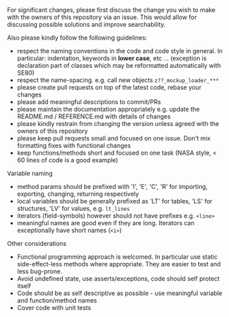 For significant changes, please first discuss the change you wish to make with the owners of this repository via an issue. This would allow for discussing possible solutions and improve searchability.

Also please kindly follow the following guidelines:

- respect the naming conventions in the code and code style in general. In particular: indentation, keywords in **lower case**, etc ... (exception is declaration part of classes which may be reformatted automatically with SE80)
- respect the name-spacing. e.g. call new objects `z??_mockup_loader_***`
- please create pull requests on top of the latest code, rebase your changes
- please add meaningful descriptions to commit/PRs
- please maintain the documentation appropriately e.g. update the README.md / REFERENCE.md with details of changes
- please kindly restrain from changing the version unless agreed with the owners of this repository
- please keep pull requests small and focused on one issue. Don't mix formatting fixes with functional changes
- keep functions/methods short and focused on one task (NASA style, < 60 lines of code is a good example)

Variable naming

- method params should be prefixed with 'I', 'E', 'C', 'R' for importing, exporting, changing, returning respectively
- local variables should be generally prefixed as 'LT' for tables, 'LS' for structures, 'LV' for values, e.g. `lt_lines`
- iterators (field-symbols) however should not have prefixes e.g. `<line>`
- meaningful names are good even if they are long. Iterators can exceptionally have short names (`<i>`)

Other considerations

- Functional programming approach is welcomed. In particular use static side-effect-less methods where appropriate. They are easier to test and less bug-prone.
- Avoid undefined state, use asserts/exceptions, code should self protect itself
- Code should be as self descriptive as possible - use meaningful variable and function/method names
- Cover code with unit tests
